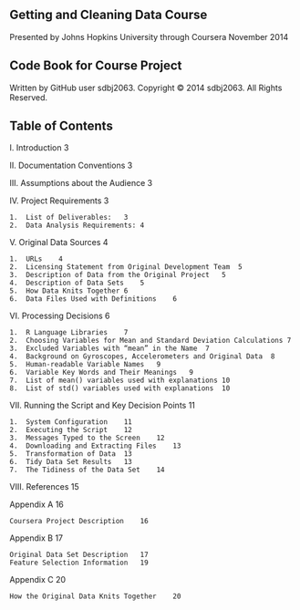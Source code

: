 Getting and Cleaning Data Course
-------------------------------------

Presented by Johns Hopkins University through Coursera
November 2014

Code Book for Course Project
----------------------------
Written by GitHub user sdbj2063. Copyright © 2014 sdbj2063. All Rights Reserved.

Table of Contents
-------------------

I.	Introduction	3

II.	Documentation Conventions	3

III.	Assumptions about the Audience	3

IV.	Project Requirements	3

    1.	List of Deliverables:	3
    2.	Data Analysis Requirements:	4
    
V.	Original Data Sources	4

    1.	URLs	4
    2.	Licensing Statement from Original Development Team	5
    3.	Description of Data from the Original Project	5
    4.	Description of Data Sets	5
    5.	How Data Knits Together	6
    6.	Data Files Used with Definitions	6
    
VI.	Processing Decisions	6

    1.	R Language Libraries	7
    2.	Choosing Variables for Mean and Standard Deviation Calculations	7
    3.	Excluded Variables with “mean” in the Name	7
    4.	Background on Gyroscopes, Accelerometers and Original Data	8
    5.	Human-readable Variable Names	9
    6.	Variable Key Words and Their Meanings	9
    7.	List of mean() variables used with explanations	10
    8.	List of std() variables used with explanations	10
    
VII.	Running the Script and Key Decision Points	11

    1.	System Configuration	11
    2.	Executing the Script	12
    3.	Messages Typed to the Screen	12
    4.	Downloading and Extracting Files	13
    5.	Transformation of Data	13
    6.	Tidy Data Set Results	13
    7.	The Tidiness of the Data Set	14
    
VIII.	References	15

Appendix A	16

    Coursera Project Description	16
    
Appendix B	17

    Original Data Set Description	17
    Feature Selection Information	19
    
Appendix C	20

    How the Original Data Knits Together	20




